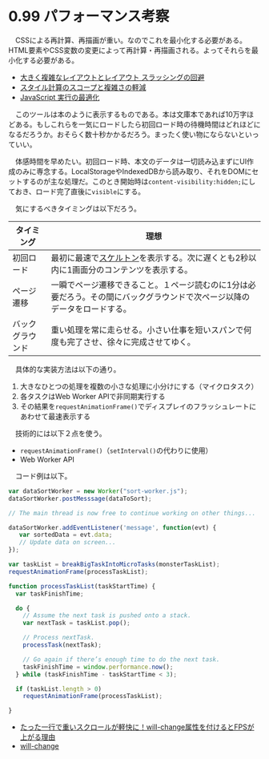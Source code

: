 # 0.99 パフォーマンス考察

　CSSによる再計算、再描画が重い。なのでこれを最小化する必要がある。HTML要素やCSS変数の変更によって再計算・再描画される。よってそれらを最小化する必要がある。

* [大きく複雑なレイアウトとレイアウト スラッシングの回避](https://developers.google.com/web/fundamentals/performance/rendering/avoid-large-complex-layouts-and-layout-thrashing?utm_source=devtools#avoid-forced-synchronous-layouts)
* [スタイル計算のスコープと複雑さの軽減](https://developers.google.com/web/fundamentals/performance/rendering/reduce-the-scope-and-complexity-of-style-calculations)
* [JavaScript 実行の最適化](https://developers.google.com/web/fundamentals/performance/rendering/optimize-javascript-execution)

　このツールは本のように表示するものである。本は文庫本であれば10万字ほどある。もしこれらを一気にロードしたら初回ロード時の待機時間はどれほどになるだろうか。おそらく数十秒かかるだろう。まったく使い物にならないといっていい。

　体感時間を早めたい。初回ロード時、本文のデータは一切読み込まずにUI作成のみに専念する。LocalStorageやIndexedDBから読み取り、それをDOMにセットするのが主な処理だ。このとき開始時は`content-visibility:hidden;`にしておき、ロード完了直後に`visible`にする。

　気にするべきタイミングは以下だろう。

タイミング|理想
----------|----
初回ロード|最初に最速で[スケルトン][]を表示する。次に遅くとも2秒以内に1画面分のコンテンツを表示する。
ページ遷移|一瞬でページ遷移できること。１ページ読むのに1分は必要だろう。その間にバックグラウンドで次ページ以降のデータをロードする。
バックグラウンド|重い処理を常に走らせる。小さい仕事を短いスパンで何度も完了させ、徐々に完成させてゆく。

[スケルトン]:https://element-plus.org/en-US/component/skeleton.html

　具体的な実装方法は以下の通り。

1. 大きなひとつの処理を複数の小さな処理に小分けにする（マイクロタスク）
2. 各タスクはWeb Worker APIで非同期実行する
3. その結果を`requestAnimationFrame()`でディスプレイのフラッシュレートにあわせて最速表示する

　技術的には以下２点を使う。

* `requestAnimationFrame()`（`setInterval()`の代わりに使用）
* Web Worker API

　コード例は以下。

```javascript
var dataSortWorker = new Worker("sort-worker.js");
dataSortWorker.postMesssage(dataToSort);

// The main thread is now free to continue working on other things...

dataSortWorker.addEventListener('message', function(evt) {
   var sortedData = evt.data;
   // Update data on screen...
});
```

```javascript
var taskList = breakBigTaskIntoMicroTasks(monsterTaskList);
requestAnimationFrame(processTaskList);

function processTaskList(taskStartTime) {
  var taskFinishTime;

  do {
    // Assume the next task is pushed onto a stack.
    var nextTask = taskList.pop();

    // Process nextTask.
    processTask(nextTask);

    // Go again if there’s enough time to do the next task.
    taskFinishTime = window.performance.now();
  } while (taskFinishTime - taskStartTime < 3);

  if (taskList.length > 0)
    requestAnimationFrame(processTaskList);

}
```

* [たった一行で重いスクロールが軽快に！will-change属性を付けるとFPSが上がる理由](https://qiita.com/ttiger55/items/b2423cb72668c3c98d89)
* [will-change](https://developer.mozilla.org/ja/docs/Web/CSS/will-change)
